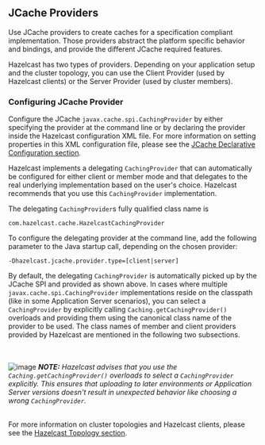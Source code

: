 

## JCache Providers

Use JCache providers to create caches for a specification compliant implementation. Those providers abstract the platform
specific behavior and bindings, and provide the different JCache required features.

Hazelcast has two types of providers. Depending on your application setup and the cluster topology,
you can use the Client Provider (used by Hazelcast clients) or the Server Provider (used by cluster members).

### Configuring JCache Provider

Configure the JCache `javax.cache.spi.CachingProvider` by either specifying the provider at the command line or by declaring the provider inside the Hazelcast configuration XML file. For more information on setting properties in this XML
configuration file, please see the [JCache Declarative Configuration section](#jcache-declarative-configuration).

Hazelcast implements a delegating `CachingProvider` that can automatically be configured for either client or member mode and that
delegates to the real underlying implementation based on the user's choice. Hazelcast recommends that you use this `CachingProvider`
implementation.

The delegating `CachingProvider`s fully qualified class name is

```plain
com.hazelcast.cache.HazelcastCachingProvider
```

To configure the delegating provider at the command line, add the following parameter to the Java startup call, depending on the chosen provider:

```plain
-Dhazelcast.jcache.provider.type=[client|server]
```

By default, the delegating `CachingProvider` is automatically picked up by the JCache SPI and provided as shown above. In cases where multiple `javax.cache.spi.CachingProvider` implementations reside on the classpath (like in some Application
Server scenarios), you can select a `CachingProvider` by explicitly calling `Caching.getCachingProvider()`
overloads and providing them using the canonical class name of the provider to be used. The class names of member and client providers
provided by Hazelcast are mentioned in the following two subsections.

<br></br>
![image](images/NoteSmall.jpg) ***NOTE:*** *Hazelcast advises that you use the `Caching.getCachingProvider()` overloads to select a
`CachingProvider` explicitly. This ensures that uploading to later environments or Application Server versions doesn't result in
unexpected behavior like choosing a wrong `CachingProvider`.*
<br></br>

For more information on cluster topologies and Hazelcast clients, please see the [Hazelcast Topology section](#hazelcast-topology).

